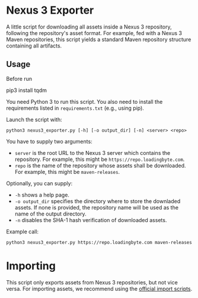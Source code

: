 # Nexus 3 Exporter

A little script for downloading all assets inside a Nexus 3 repository, following the repository's asset format.
For example, fed with a Nexus 3 Maven repositories, this script yields a standard Maven repository structure containing all artifacts.

## Usage
Before run

pip3 install tqdm

You need Python 3 to run this script. You also need to install the requirements listed in `requirements.txt` (e.g., using pip).

Launch the script with:

    python3 nexus3_exporter.py [-h] [-o output_dir] [-n] <server> <repo>

You have to supply two arguments:

* `server` is the root URL to the Nexus 3 server which contains the repository. For example, this might be `https://repo.loadingbyte.com`.
* `repo` is the name of the repository whose assets shall be downloaded. For example, this might be `maven-releases`.

Optionally, you can supply:

* `-h` shows a help page.
* `-o output_dir` specifies the directory where to store the downladed assets. If none is provided, the repository name will be used as the name of the output directory.
* `-n` disables the SHA-1 hash verification of downloaded assets.

Example call:

    python3 nexus3_exporter.py https://repo.loadingbyte.com maven-releases

# Importing

This script only exports assets from Nexus 3 repositories, but not vice versa.
For importing assets, we recommend using the [official import scripts](https://github.com/sonatype-nexus-community/nexus-repository-import-scripts).
